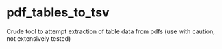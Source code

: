 # pdf_tables_to_tsv
Crude tool to attempt extraction of table data from pdfs (use with caution, not extensively tested)
